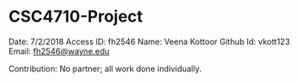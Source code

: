 # CSC4710-Project

Date: 7/2/2018
Access ID: fh2546
Name: Veena Kottoor
Github Id: vkott123
Email: fh2546@wayne.edu

Contribution: No partner; all work done individually.
